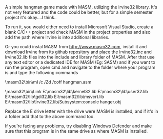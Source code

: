 A simple hangman game made with MASM, utilizing the Irvine32 library. It's not very featured and the code could be better, but for a simple semester project it's okay....I think..

To run it, you would either need to install Microsoft Visual Studio, create a blank C/C++ project and check MASM in the project properties and also add the path where Irvine is into additional libraries.

Or you could instal MASM from http://www.masm32.com, install it and download Irvine from its github repository and place the Irvine32.inc and Irvine32.lib files into the include and library folder of MASM. After that use any text editor or a dedicated IDE for MASM (Eg: SASM) and if you want to run the program, open cmd and navigate to the folder where your program is and type the following commands

\masm32\bin\ml /c /Zd /coff hangman.asm

\masm32\bin\Link E:\masm32\lib\kernel32.lib E:\masm32\lib\user32.lib E:\masm32\lib\gdi32.lib E:\masm32\lib\msvcrt.lib E:\masm32\lib\Irvine32.lib/Subsystem:console hanger.obj

Replace the E drive letter with the drive were MASM is installed, and if it's in a folder add that to the above command too.

If  you're facing any problems, try disabling Windows Defender and make sure that this program is in the same drive as where MASM is installed.
